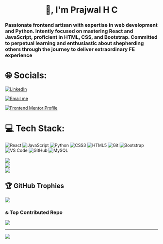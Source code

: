 <h1 align="center"> 👋, I'm Prajwal H C</h1>

<h3>Passionate frontend artisan with expertise in web development and Python. Intently focused on mastering React and JavaScript, proficient in HTML, CSS, and Bootstrap. Committed to perpetual learning and enthusiastic about shepherding others through the journey to deliver extraordinary FE experience</h3>

# 🌐 Socials:
[![LinkedIn](https://img.shields.io/badge/LinkedIn-%230077B5.svg?logo=linkedin&logoColor=white)](https://www.linkedin.com/in/prajwal-h-c-69328518b/)

[![Email me](https://img.shields.io/badge/Email%20me-12100E?logo=gmail&logoColor=white)](mailto:prajwalhc1806@gmail.com)

[![Frontend Mentor Profile](https://img.shields.io/badge/Frontend%20Mentor-12100E?logo=frontendmentor&logoColor=white)](https://www.frontendmentor.io/profile/prajwalhc-18) 

# 💻 Tech Stack:
![React](https://img.shields.io/badge/react-%2361DAFB.svg?style=flat&logo=react&logoColor=white)
![JavaScript](https://img.shields.io/badge/javascript-%23323330.svg?style=flat&logo=javascript&logoColor=%23F7DF1E) 
![Python](https://img.shields.io/badge/python-3670A0?style=flat&logo=python&logoColor=ffdd54)
![CSS3](https://img.shields.io/badge/css3-%231572B6.svg?style=flat&logo=css3&logoColor=white) 
![HTML5](https://img.shields.io/badge/html5-%23E34F26.svg?style=flat&logo=html5&logoColor=white) 
![Git](https://img.shields.io/badge/git-%23F05032.svg?style=flat&logo=git&logoColor=white)
![Bootstrap](https://img.shields.io/badge/bootstrap-%23563D7C.svg?style=flat&logo=bootstrap&logoColor=white) 
![VS Code](https://img.shields.io/badge/VS_Code-%23007ACC.svg?style=flat&logo=visual-studio-code&logoColor=white) 
![GitHub](https://img.shields.io/badge/GitHub-%23121011.svg?style=flat&logo=github&logoColor=white) ![MySQL](https://img.shields.io/badge/mysql-%2300f.svg?style=flat&logo=mysql&logoColor=white) <br/> 	
![](https://github-readme-stats.vercel.app/api?username=prajwalhc-18&theme=default&hide_border=false&include_all_commits=true&count_private=true)<br/>
![](https://github-readme-streak-stats.herokuapp.com/?user=prajwalhc-18&theme=default&hide_border=false)<br/>
![](https://github-readme-stats.vercel.app/api/top-langs/?username=prajwalhc-18&theme=default&hide_border=false&include_all_commits=true&count_private=true&layout=compact)

## 🏆 GitHub Trophies
![](https://github-profile-trophy.vercel.app/?username=prajwalhc-18&theme=radical&no-frame=false&no-bg=true&margin-w=4)

### 🔝 Top Contributed Repo
![](https://github-contributor-stats.vercel.app/api?username=prajwalhc-18&limit=5&theme=matrix&combine_all_yearly_contributions=true)

---
<a href="https://visitcount.itsvg.in">
  <img src="https://visitcount.itsvg.in/api?id=prajwalhc-18&label=Profile%20Views&color=6&icon=5&pretty=false" />
</a>

<!-- Proudly created with GPRM ( https://gprm.itsvg.in ) -->
